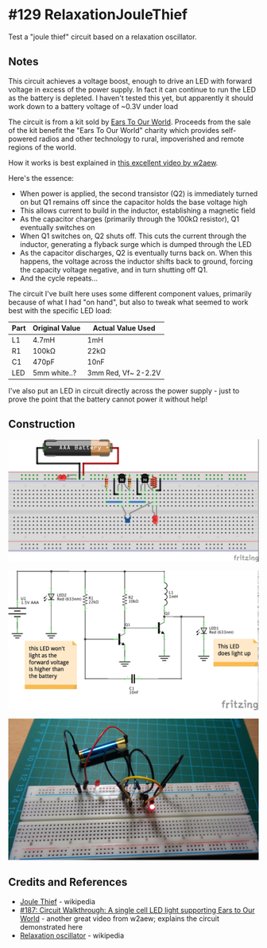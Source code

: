 # #129 RelaxationJouleThief

Test a "joule thief" circuit based on a relaxation oscillator.

## Notes

This circuit achieves a voltage boost, enough to drive an LED with forward voltage in excess of the power supply.
In fact it can continue to run the LED as the battery is depleted.
I haven't tested this yet, but apparently it should work down to a battery voltage of ~0.3V under load

The circuit is from a kit sold by [Ears To Our World](http://www.earstoourworld.org).
Proceeds from the sale of the kit benefit the "Ears To Our World" charity which provides self-powered radios and other technology to rural, impoverished and remote regions of the world.

How it works is best explained in [this excellent video by w2aew](https://www.youtube.com/watch?v=qfgX93o8HzY).

Here's the essence:
* When power is applied, the second transistor (Q2) is immediately turned on but Q1 remains off since the capacitor holds the base voltage high
* This allows current to build in the inductor, establishing a magnetic field
* As the capacitor charges (primarily through the 100kΩ resistor), Q1 eventually switches on
* When Q1 switches on, Q2 shuts off. This cuts the current through the inductor, generating a flyback surge which is dumped through the LED
* As the capacitor discharges, Q2 is eventually turns back on. When this happens, the voltage across the inductor shifts back to ground, forcing the capacity voltage negative, and in turn shutting off Q1.
* And the cycle repeats...

The circuit I've built here uses some different component values, primarily because of what I had "on hand",
but also to tweak what seemed to work best with the specific LED load:

| Part | Original Value | Actual Value Used   |
|------|----------------|---------------------|
| L1   | 4.7mH          | 1mH                 |
| R1   | 100kΩ          | 22kΩ                |
| C1   | 470pF          | 10nF                |
| LED  | 5mm white..?   | 3mm Red, Vf~ 2-2.2V |

I've also put an LED in circuit directly across the power supply - just to prove the point that the battery cannot power it without help!

## Construction

![Breadboard](./assets/RelaxationJouleThief_bb.jpg?raw=true)

![The Schematic](./assets/RelaxationJouleThief_schematic.jpg?raw=true)

![The Build](./assets/RelaxationJouleThief_build.jpg?raw=true)

## Credits and References
* [Joule Thief](https://en.wikipedia.org/wiki/Joule_thief) - wikipedia
* [#187: Circuit Walkthrough: A single cell LED light supporting Ears to Our World](https://www.youtube.com/watch?v=qfgX93o8HzY) - another great video from w2aew; explains the circuit demonstrated here
* [Relaxation oscillator](https://en.wikipedia.org/wiki/Relaxation_oscillator) - wikipedia
